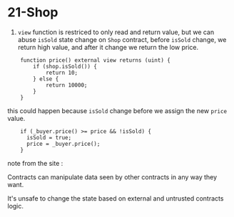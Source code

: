 # 21-Shop

1. `view` function is restriced to only read and return value, but we can abuse `isSold` state change on `Shop` contract, before `isSold` change, we return high value, and after it change we return the low price.

```solidity
    function price() external view returns (uint) {
        if (shop.isSold()) {
            return 10;
        } else {
            return 10000;
        }
    }
```

this could happen because `isSold` change before we assign the new `price` value.

```solidity
    if (_buyer.price() >= price && !isSold) {
      isSold = true;
      price = _buyer.price();
    }
```

note from the site :

Contracts can manipulate data seen by other contracts in any way they want.

It's unsafe to change the state based on external and untrusted contracts logic.
